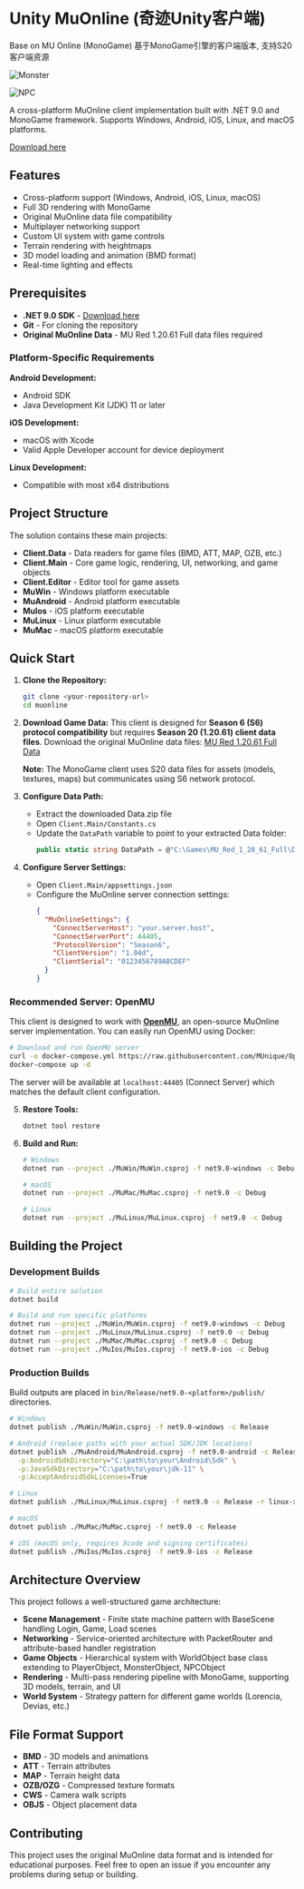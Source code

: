 # Unity MuOnline (奇迹Unity客户端)

Base on MU Online (MonoGame)
基于MonoGame引擎的客户端版本, 支持S20客户端资源

![Monster](./monster.gif)

![NPC](./npc.gif)

A cross-platform MuOnline client implementation built with .NET 9.0 and MonoGame framework. Supports Windows, Android, iOS, Linux, and macOS platforms.

[Download here](https://dotnet.microsoft.com/en-us/download/dotnet/9.0)

## Features

- Cross-platform support (Windows, Android, iOS, Linux, macOS)
- Full 3D rendering with MonoGame
- Original MuOnline data file compatibility
- Multiplayer networking support
- Custom UI system with game controls
- Terrain rendering with heightmaps
- 3D model loading and animation (BMD format)
- Real-time lighting and effects

## Prerequisites

- **.NET 9.0 SDK** - [Download here](https://dotnet.microsoft.com/en-us/download/dotnet/9.0)
- **Git** - For cloning the repository
- **Original MuOnline Data** - MU Red 1.20.61 Full data files required

### Platform-Specific Requirements

**Android Development:**
- Android SDK
- Java Development Kit (JDK) 11 or later

**iOS Development:**
- macOS with Xcode
- Valid Apple Developer account for device deployment

**Linux Development:**
- Compatible with most x64 distributions

## Project Structure

The solution contains these main projects:

- **Client.Data** - Data readers for game files (BMD, ATT, MAP, OZB, etc.)
- **Client.Main** - Core game logic, rendering, UI, networking, and game objects  
- **Client.Editor** - Editor tool for game assets
- **MuWin** - Windows platform executable
- **MuAndroid** - Android platform executable
- **MuIos** - iOS platform executable
- **MuLinux** - Linux platform executable
- **MuMac** - macOS platform executable

## Quick Start

1. **Clone the Repository:**
   ```bash
   git clone <your-repository-url>
   cd muonline
   ```

2. **Download Game Data:**
   This client is designed for **Season 6 (S6) protocol compatibility** but requires **Season 20 (1.20.61) client data files**. 
   Download the original MuOnline data files:
   [MU Red 1.20.61 Full Data](https://full-wkr.mu.webzen.co.kr/muweb/full/MU_Red_1_20_61_Full.zip)
   
   **Note:** The MonoGame client uses S20 data files for assets (models, textures, maps) but communicates using S6 network protocol.

3. **Configure Data Path:**
   - Extract the downloaded Data.zip file
   - Open `Client.Main/Constants.cs`
   - Update the `DataPath` variable to point to your extracted Data folder:
     ```csharp
     public static string DataPath = @"C:\Games\MU_Red_1_20_61_Full\Data";
     ```

4. **Configure Server Settings:**
   - Open `Client.Main/appsettings.json`
   - Configure the MuOnline server connection settings:
     ```json
     {
       "MuOnlineSettings": {
         "ConnectServerHost": "your.server.host",
         "ConnectServerPort": 44405,
         "ProtocolVersion": "Season6",
         "ClientVersion": "1.04d",
         "ClientSerial": "0123456789ABCDEF"
       }
     }
     ```

### Recommended Server: OpenMU

This client is designed to work with **[OpenMU](https://github.com/MUnique/OpenMU)**, an open-source MuOnline server implementation. You can easily run OpenMU using Docker:

```bash
# Download and run OpenMU server
curl -o docker-compose.yml https://raw.githubusercontent.com/MUnique/OpenMU/master/deploy/all-in-one/docker-compose.yml
docker-compose up -d
```

The server will be available at `localhost:44405` (Connect Server) which matches the default client configuration.

5. **Restore Tools:**
   ```bash
   dotnet tool restore
   ```

6. **Build and Run:**
   ```bash
   # Windows
   dotnet run --project ./MuWin/MuWin.csproj -f net9.0-windows -c Debug
   
   # macOS
   dotnet run --project ./MuMac/MuMac.csproj -f net9.0 -c Debug
   
   # Linux
   dotnet run --project ./MuLinux/MuLinux.csproj -f net9.0 -c Debug
   ```

## Building the Project

### Development Builds
```bash
# Build entire solution
dotnet build

# Build and run specific platforms
dotnet run --project ./MuWin/MuWin.csproj -f net9.0-windows -c Debug     # Windows
dotnet run --project ./MuLinux/MuLinux.csproj -f net9.0 -c Debug         # Linux
dotnet run --project ./MuMac/MuMac.csproj -f net9.0 -c Debug             # macOS
dotnet run --project ./MuIos/MuIos.csproj -f net9.0-ios -c Debug         # iOS (macOS only)
```

### Production Builds
Build outputs are placed in `bin/Release/net9.0-<platform>/publish/` directories.

```bash
# Windows
dotnet publish ./MuWin/MuWin.csproj -f net9.0-windows -c Release

# Android (replace paths with your actual SDK/JDK locations)
dotnet publish ./MuAndroid/MuAndroid.csproj -f net9.0-android -c Release \
  -p:AndroidSdkDirectory="C:\path\to\your\Android\Sdk" \
  -p:JavaSdkDirectory="C:\path\to\your\jdk-11" \
  -p:AcceptAndroidSdkLicenses=True

# Linux  
dotnet publish ./MuLinux/MuLinux.csproj -f net9.0 -c Release -r linux-x64

# macOS
dotnet publish ./MuMac/MuMac.csproj -f net9.0 -c Release

# iOS (macOS only, requires Xcode and signing certificates)
dotnet publish ./MuIos/MuIos.csproj -f net9.0-ios -c Release
```

## Architecture Overview

This project follows a well-structured game architecture:

- **Scene Management** - Finite state machine pattern with BaseScene handling Login, Game, Load scenes
- **Networking** - Service-oriented architecture with PacketRouter and attribute-based handler registration
- **Game Objects** - Hierarchical system with WorldObject base class extending to PlayerObject, MonsterObject, NPCObject
- **Rendering** - Multi-pass rendering pipeline with MonoGame, supporting 3D models, terrain, and UI
- **World System** - Strategy pattern for different game worlds (Lorencia, Devias, etc.)

## File Format Support

- **BMD** - 3D models and animations
- **ATT** - Terrain attributes  
- **MAP** - Terrain height data
- **OZB/OZG** - Compressed texture formats
- **CWS** - Camera walk scripts
- **OBJS** - Object placement data

## Contributing

This project uses the original MuOnline data format and is intended for educational purposes. Feel free to open an issue if you encounter any problems during setup or building.
